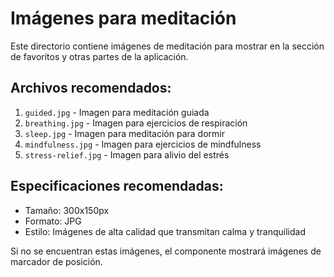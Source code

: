 # Imágenes para meditación

Este directorio contiene imágenes de meditación para mostrar en la sección de favoritos y otras partes de la aplicación.

## Archivos recomendados:

1. `guided.jpg` - Imagen para meditación guiada
2. `breathing.jpg` - Imagen para ejercicios de respiración
3. `sleep.jpg` - Imagen para meditación para dormir
4. `mindfulness.jpg` - Imagen para ejercicios de mindfulness
5. `stress-relief.jpg` - Imagen para alivio del estrés

## Especificaciones recomendadas:

- Tamaño: 300x150px
- Formato: JPG
- Estilo: Imágenes de alta calidad que transmitan calma y tranquilidad

Si no se encuentran estas imágenes, el componente mostrará imágenes de marcador de posición.
